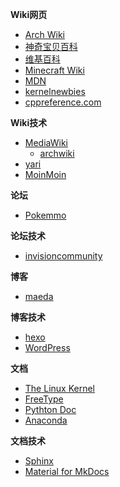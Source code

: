 <div></div>

**Wiki网页**

- [Arch Wiki](https://wiki.archlinux.org/)
- [神奇宝贝百科](https://wiki.52poke.com/wiki/%E4%B8%BB%E9%A1%B5)
- [维基百科](https://zh.wikipedia.org/wiki/Wikipedia:%E9%A6%96%E9%A1%B5)
- [Minecraft Wiki](https://minecraft.fandom.com/zh)
- [MDN](https://developer.mozilla.org/en-US/)
- [kernelnewbies](https://kernelnewbies.org/)
- [cppreference.com](https://zh.cppreference.com/)

**Wiki技术**

- [MediaWiki](https://www.mediawiki.org/wiki/MediaWiki)
  - [archwiki](https://github.com/archlinux/archwiki)
- [yari](https://github.com/mdn/yari)
- [MoinMoin](http://moinmo.in/)

**论坛**

- [Pokemmo](https://forums.pokemmo.eu/)

**论坛技术**

- [invisioncommunity](https://invisioncommunity.com/)

**博客**

- [maeda](https://maeda.pm/)

**博客技术**

- [hexo](https://hexo.io/zh-cn/)
- [WordPress](https://wordpress.org/)

**文档**

- [The Linux Kernel](https://www.kernel.org/doc/html/latest/#)
- [FreeType](https://freetype.org/freetype2/docs/reference/index.html#core-api)
- [Pythton Doc](https://docs.python.org/3/)
- [Anaconda](https://docs.anaconda.com/#)

**文档技术**

- [Sphinx](https://www.sphinx-doc.org/)
- [Material for MkDocs](https://squidfunk.github.io/mkdocs-material/)
